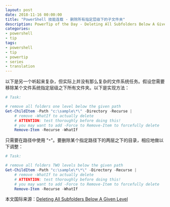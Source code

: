 ```yaml
---
layout: post
date: 2018-11-16 00:00:00
title: "PowerShell 技能连载 - 删除所有指定层级下的子文件夹"
description: PowerTip of the Day - Deleting All Subfolders Below A Given Level
categories:
- powershell
- tip
tags:
- powershell
- tip
- powertip
- series
- translation
---
```

以下是另一个听起来复杂，但实际上并没有那么复杂的文件系统任务。假设您需要移除某个文件系统指定层级之下所有文件夹。以下是实现方法：

```powershell
# Task:

# remove all folders one level below the given path
Get-ChildItem -Path "c:\sample\*\" -Directory -Recurse | 
    # remove -WhatIf to actually delete
    # ATTENTION: test thoroughly before doing this!
    # you may want to add -Force to Remove-Item to forcefully delete
    Remove-Item -Recurse -WhatIf
```

只需要在路径中使用 "`*`"。要删除某个指定路径下的两层之下的目录，相应地做以下调整：

```powershell
# Task:

# remove all folders TWO levels below the given path
Get-ChildItem -Path "c:\sample\*\*\" -Directory -Recurse | 
    # remove -WhatIf to actually delete
    # ATTENTION: test thoroughly before doing this!
    # you may want to add -Force to Remove-Item to forcefully delete
    Remove-Item -Recurse -WhatIf
```

<!--more-->
本文国际来源：[Deleting All Subfolders Below A Given Level](https://community.idera.com/database-tools/powershell/powertips/b/tips/posts/deleting-all-subfolders-below-a-given-level)
